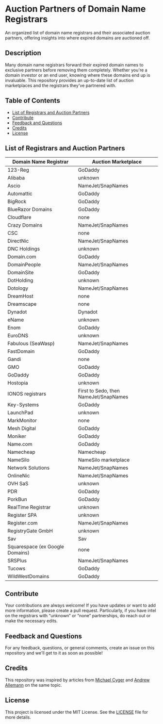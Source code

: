 # Auction Partners of Domain Name Registrars

An organized list of domain name registrars and their associated auction partners, offering insights into where expired domains are auctioned off.

## Description

Many domain name registrars forward their expired domain names to exclusive partners before removing them completely. Whether you're a domain investor or an end user, knowing where these domains end up is invaluable. This repository provides an up-to-date list of auction marketplaces and the registrars they've partnered with.

## Table of Contents

- [List of Registrars and Auction Partners](#list-of-registrars-and-auction-partners)
- [Contribute](#contribute)
- [Feedback and Questions](#feedback-and-questions)
- [Credits](#credits)
- [License](#license)

## List of Registrars and Auction Partners

| Domain Name Registrar | Auction Marketplace |
|---|---|
| 123-Reg | GoDaddy |
| Alibaba | unknown |
| Ascio | NameJet/SnapNames |
| Automattic | GoDaddy |
| BigRock | GoDaddy |
| BlueRazor Domains | GoDaddy |
| Cloudflare | none |
| Crazy Domains | NameJet/SnapNames |
| CSC | none |
| DirectNic | NameJet/SnapNames |
| DNC Holdings | unknown |
| Domain.com | GoDaddy |
| DomainPeople | NameJet/SnapNames |
| DomainSite | GoDaddy |
| DotHolding | unknown |
| Dotology | NameJet/SnapNames |
| DreamHost | none |
| Dreamscape | none |
| Dynadot | Dynadot |
| eName | unknown |
| Enom | GoDaddy |
| EuroDNS | unknown |
| Fabulous (SeaWasp) | NameJet/SnapNames |
| FastDomain | GoDaddy |
| Gandi | none |
| GMO | GoDaddy |
| GoDaddy | GoDaddy |
| Hostopia | unknown |
| IONOS registrars | First to Sedo, then NameJet/SnapNames |
| Key-Systems | GoDaddy |
| LaunchPad | unknown |
| MarkMonitor | none |
| Mesh Digital | GoDaddy |
| Moniker | GoDaddy |
| Name.com | GoDaddy |
| Namecheap | Namecheap |
| NameSilo | NameSilo marketplace |
| Network Solutions | NameJet/SnapNames |
| OnlineNic | NameJet/SnapNames |
| OVH SaS | unknown |
| PDR | GoDaddy |
| PorkBun | GoDaddy |
| RealTime Registrar | unknown |
| Register SPA | unknown |
| Register.com | NameJet/SnapNames |
| RegistryGate GmbH | unknown |
| Sav | Sav |
| Squarespace (ex Google Domains) | none |
| SRSPlus | NameJet/SnapNames |
| Tucows | GoDaddy |
| WildWestDomains | GoDaddy |

## Contribute

Your contributions are always welcome! If you have updates or want to add more information, please create a pull request. Particularly, if you have intel on the registrars with “unknown” or “none” partnerships, do reach out or make the necessary edits.

## Feedback and Questions

For any feedback, questions, or general comments, create an issue on this repository and we'll get to it as soon as possible!

## Credits

This repository was inspired by articles from [Michael Cyger](https://www.domainsherpa.com/auction-partners-of-domain-name-registrars/) and [Andrew Allemann](https://domainnamewire.com/2023/10/23/expired-domains-where-each-registrar-sends-their-domains/) on the same topic.

## License

This project is licensed under the MIT License. See the [LICENSE](/LICENSE.md) file for more details.
